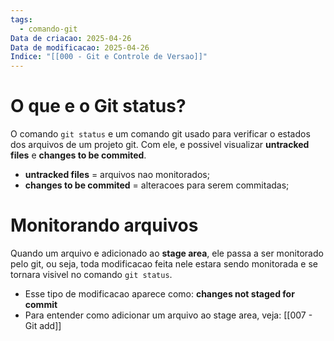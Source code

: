 ```yaml
---
tags:
  - comando-git
Data de criacao: 2025-04-26
Data de modificacao: 2025-04-26
Indice: "[[000 - Git e Controle de Versao]]"
---
```

# O que e o Git status?
O comando `git status` e um comando git usado para verificar o estados dos arquivos de um projeto git.
Com ele, e possivel visualizar **untracked files** e **changes to be commited**.
- **untracked files** = arquivos nao monitorados; 
- **changes to be commited** = alteracoes para serem commitadas;

# Monitorando arquivos
Quando um arquivo e adicionado ao **stage area**, ele passa a ser monitorado pelo git, ou seja, toda modificacao feita nele estara sendo monitorada e se tornara visivel no comando `git status`.
- Esse tipo de modificacao aparece como: **changes not staged for commit**
- Para entender como adicionar um arquivo ao stage area, veja: [[007 - Git add]]

